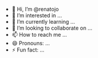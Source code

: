 - 👋 Hi, I’m @renatojo
- 👀 I’m interested in ...
- 🌱 I’m currently learning ...
- 💞️ I’m looking to collaborate on ...
- 📫 How to reach me ...
- 😄 Pronouns: ...
- ⚡ Fun fact: ...

<!---
renatojo/renatojo is a ✨ special ✨ repository because its `README.md` (this file) appears on your GitHub profile.
You can click the Preview link to take a look at your changes.
--->
